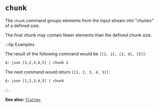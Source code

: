 # `chunk`

The `chunk` command groups elements from the input stream into "chunks" of a defined size.

The final chunk may contain fewer elements than the defined chunk size.

:::tip Examples

The result of the following command would be `[[1, 2], [3, 4], [5]]`:

```bash
$> json [1,2,3,4,5] | chunk 2
```

The next command would return `[[1, 2, 3, 4, 5]]`:

```bash
$> json [1,2,3,4,5] | chunk
```

:::

**See also:** [`flatten`](./flatten.md)
